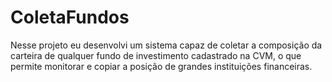 # ColetaFundos
Nesse projeto eu desenvolvi um sistema capaz de coletar a composição da carteira de qualquer fundo de investimento cadastrado na CVM, o que permite monitorar e copiar a posição de grandes instituições financeiras.
